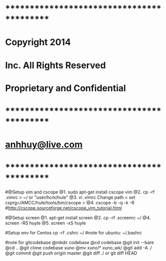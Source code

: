 
# *****************************************
# Copyright  2014
# Inc. All Rights Reserved
# Proprietary and Confidential
# *****************************************
# <anhhuy@live.com>
# *****************************************

#@Setup vim and cscope
@1. sudo apt-get install cscope vim
@2. cp -rf .vimrc  > ~/ or "user/hcm/hule"
@3. vi .vimrc Change path < set csprg=/AMCC/hule/tools/bin/cscope >
@4. cscope -b -q -k -R
#http://cscope.sourceforge.net/cscope_vim_tutorial.html

#@Setup screen 
@1. apt-get install screen 
@2. cp -rf .screenrc ~/
@4. screen -RS huyle
@5. screen -xS huyle

#Setup env for Centos
cp -rf .cshrc ~/
#note for ubuntu: ~/.bashrc

#note for gitcodebase
@mkdir codebase
@cd codebase
@git init --bare
@cd ..
@git clone codebase xuno
@mv xuno/* xuno_wk/
@git add -A ./
@git commit
@git push origin master
@git diff ./   or  git diff HEAD
#



